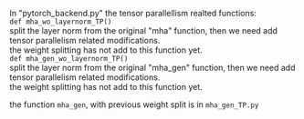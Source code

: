 In "pytorch_backend.py"
the tensor parallellism realted functions:  
`def mha_wo_layernorm_TP() `   
       split the layer norm from the original "mha" function, then we need add tensor parallelism related modifications.  
       the weight splitting has not add to this function yet.  
`def mha_gen_wo_layernorm_TP()`    
	split the layer norm from the original "mha_gen" function, then we need add tensor parallelism related modifications.   
 	the weight splitting has not add to this function yet.  

    
  the function `mha_gen`, with previous weight split is in `mha_gen_TP.py`  

